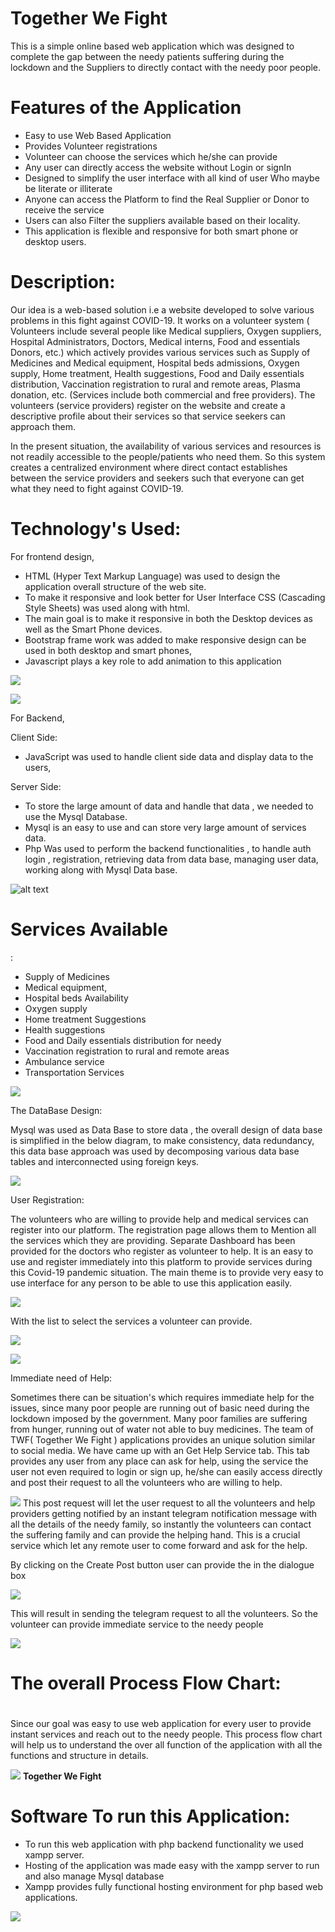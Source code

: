 # Together We Fight

This is a simple online based web application which was designed to complete the gap between the needy patients suffering during the lockdown and the Suppliers to directly contact with the needy poor people.

# Features of the Application

- Easy to use Web Based Application
- Provides Volunteer registrations
- Volunteer can choose the services which he/she can provide
- Any user can directly access the website without Login or signIn
- Designed to simplify the user interface with all kind of user Who maybe be literate or illiterate
- Anyone can access the Platform to find the Real Supplier or Donor to receive the service
- Users can also Filter the suppliers available based on their locality.
- This application is flexible and responsive for both smart phone or desktop users.

# Description:

Our idea is a web-based solution i.e a website developed to solve various problems in this fight against COVID-19. It works on a volunteer system ( Volunteers include several people like Medical suppliers, Oxygen suppliers, Hospital Administrators, Doctors, Medical interns, Food and essentials Donors, etc.) which actively provides various services such as Supply of Medicines and Medical equipment, Hospital beds admissions, Oxygen supply, Home treatment, Health suggestions, Food and Daily essentials distribution, Vaccination registration to rural and remote areas, Plasma donation, etc. (Services include both commercial and free providers). The volunteers (service providers) register on the website and create a descriptive profile about their services so that service seekers can approach them.

In the present situation, the availability of various services and resources is not readily accessible to the people/patients who need them. So this system creates a centralized environment where direct contact establishes between the service providers and seekers such that everyone can get what they need to fight against COVID-19.

# Technology&#39;s Used:

For frontend design,

- HTML (Hyper Text Markup Language) was used to design the application overall structure of the web site.
- To make it responsive and look better for User Interface CSS (Cascading Style Sheets) was used along with html.
- The main goal is to make it responsive in both the Desktop devices as well as the Smart Phone devices.
- Bootstrap frame work was added to make responsive design can be used in both desktop and smart phones,
- Javascript plays a key role to add animation to this application

![](RackMultipart20210523-4-1szgbqi_html_557b44e2e6096b6e.jpg)

![](RackMultipart20210523-4-1szgbqi_html_6bf60c1d6f4a9ac8.png)

For Backend,

Client Side:

- JavaScript was used to handle client side data and display data to the users,

Server Side:

- To store the large amount of data and handle that data , we needed to use the Mysql Database.
- Mysql is an easy to use and can store very large amount of services data.
- Php Was used to perform the backend functionalities , to handle auth login , registration, retrieving data from data base, managing user data, working along with Mysql Data base.

![alt text](https://github.com/shivajimeenugu/twf/blob/master/image.jpg?raw=true)

# Services Available
:

- Supply of Medicines
- Medical equipment,
- Hospital beds Availability
- Oxygen supply
- Home treatment Suggestions
- Health suggestions
- Food and Daily essentials distribution for needy
- Vaccination registration to rural and remote areas
- Ambulance service
- Transportation Services

![](RackMultipart20210523-4-1szgbqi_html_7becaa8ddea1bf7e.png)

The DataBase Design:

Mysql was used as Data Base to store data , the overall design of data base is simplified in the below diagram, to make consistency, data redundancy, this data base approach was used by decomposing various data base tables and interconnected using foreign keys.

![](RackMultipart20210523-4-1szgbqi_html_7f78986f7103fe3b.png)

User Registration:

The volunteers who are willing to provide help and medical services can register into our platform. The registration page allows them to Mention all the services which they are providing. Separate Dashboard has been provided for the doctors who register as volunteer to help. It is an easy to use and register immediately into this platform to provide services during this Covid-19 pandemic situation. The main theme is to provide very easy to use interface for any person to be able to use this application easily.

![](RackMultipart20210523-4-1szgbqi_html_93c7be4193ccecd5.png)

With the list to select the services a volunteer can provide.

![](RackMultipart20210523-4-1szgbqi_html_72d6e10799875101.png)

![](RackMultipart20210523-4-1szgbqi_html_1ee708fc47bb1b9f.png)

Immediate need of Help:

Sometimes there can be situation&#39;s which requires immediate help for the issues, since many poor people are running out of basic need during the lockdown imposed by the government. Many poor families are suffering from hunger, running out of water not able to buy medicines. The team of TWF( Together We Fight ) applications provides an unique solution similar to social media. We have came up with an Get Help Service tab. This tab provides any user from any place can ask for help, using the service the user not even required to login or sign up, he/she can easily access directly and post their request to all the volunteers who are willing to help.

![](RackMultipart20210523-4-1szgbqi_html_47daa38c70141368.png) This post request will let the user request to all the volunteers and help providers getting notified by an instant telegram notification message with all the details of the needy family, so instantly the volunteers can contact the suffering family and can provide the helping hand. This is a crucial service which let any remote user to come forward and ask for the help.

By clicking on the Create Post button user can provide the in the dialogue box

![](RackMultipart20210523-4-1szgbqi_html_d5fce7272257b82b.png)

This will result in sending the telegram request to all the volunteers. So the volunteer can provide immediate service to the needy people

![](RackMultipart20210523-4-1szgbqi_html_6f9fce0a69cdd3fa.jpg)

# The overall Process Flow Chart:

#
Since our goal was easy to use web application for every user to provide instant services and reach out to the needy people. This process flow chart will help us to understand the over all function of the application with all the functions and structure in details.

![](RackMultipart20210523-4-1szgbqi_html_bb17fc2a942ee0db.png) **Together We Fight**

# **Software To run this Application:**

- To run this web application with php backend functionality we used xampp server.
- Hosting of the application was made easy with the xampp server to run and also manage Mysql database
- Xampp provides fully functional hosting environment for php based web applications.

![](RackMultipart20210523-4-1szgbqi_html_ee04592f38499fb7.png)
